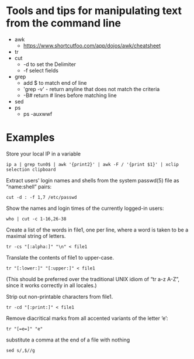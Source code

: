 # Tools and tips for manipulating text from the command line
* awk
  * https://www.shortcutfoo.com/app/dojos/awk/cheatsheet
* tr
* cut 
  * -d to set the Delimiter
  * -f select fields
* grep 
  * add $ to match end of line
  * 'grep -v' - return anyline that does not match the criteria
  * -B# return # lines before matching line
* sed
* ps
  * ps -auxwwf


# Examples #
Store your local IP in a variable

    ip a | grep tun0$ | awk '{print2}' | awk -F / '{print $1}' | xclip selection clipboard

Extract users' login names and shells from the system passwd(5) file as “name:shell” pairs:

    cut -d : -f 1,7 /etc/passwd

Show the names and login times of the currently logged-in users:

    who | cut -c 1-16,26-38

Create a list of the words in file1, one per line, where a word is taken to be a maximal string of letters.

    tr -cs "[:alpha:]" "\n" < file1

Translate the contents of file1 to upper-case.

    tr "[:lower:]" "[:upper:]" < file1

(This should be preferred over the traditional UNIX idiom of “tr a-z A-Z”, since it works correctly in all locales.)

Strip out non-printable characters from file1.

    tr -cd "[:print:]" < file1

Remove diacritical marks from all accented variants of the letter ‘e’:

    tr "[=e=]" "e"

substitute a comma at the end of a file with nothing 

    sed s/,$//g